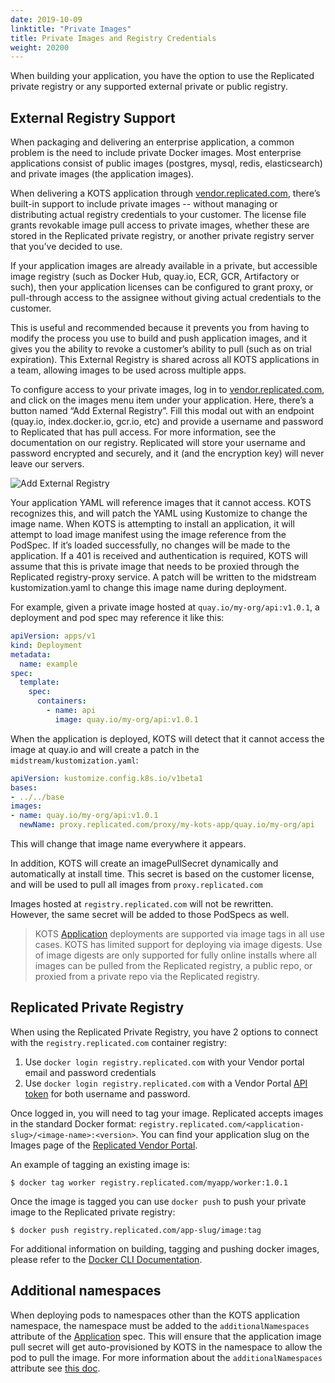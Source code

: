 ```yaml
---
date: 2019-10-09
linktitle: "Private Images"
title: Private Images and Registry Credentials
weight: 20200
---
```


When building your application, you have the option to use the Replicated private registry or any supported external private or public registry.

## External Registry Support

When packaging and delivering an enterprise application, a common problem is the need to include private Docker images.
Most enterprise applications consist of public images (postgres, mysql, redis, elasticsearch) and private images (the application images).

When delivering a KOTS application through [vendor.replicated.com](https://vendor.replicated.com), there’s built-in support to include private images -- without managing or distributing actual registry credentials to your customer.
The license file grants revokable image pull access to private images, whether these are stored in the Replicated private registry, or another private registry server that you’ve decided to use.

If your application images are already available in a private, but accessible image registry (such as Docker Hub, quay.io, ECR, GCR, Artifactory or such), then your application licenses can be configured to grant proxy, or pull-through access to the assignee without giving actual credentials to the customer.

This is useful and recommended because it prevents you from having to modify the process you use to build and push application images, and it gives you the ability to revoke a customer’s ability to pull (such as on trial expiration).
This External Registry is shared across all KOTS applications in a team, allowing images to be used across multiple apps.

To configure access to your private images, log in to [vendor.replicated.com](https://vendor.replicated.com), and click on the images menu item under your application.
Here, there’s a button named “Add External Registry”.
Fill this modal out with an endpoint (quay.io, index.docker.io, gcr.io, etc) and provide a username and password to Replicated that has pull access.
For more information, see the documentation on our registry.
Replicated will store your username and password encrypted and securely, and it (and the encryption key) will never leave our servers.

![Add External Registry](/images/add-external-registry.png)

Your application YAML will reference images that it cannot access.
KOTS recognizes this, and will patch the YAML using Kustomize to change the image name.
When KOTS is attempting to install an application, it will attempt to load image manifest using the image reference from the PodSpec.
If it’s loaded successfully, no changes will be made to the application.
If a 401 is received and authentication is required, KOTS will assume that this is private image that needs to be proxied through the Replicated registry-proxy service.
A patch will be written to the midstream kustomization.yaml to change this image name during deployment.

For example, given a private image hosted at `quay.io/my-org/api:v1.0.1`, a deployment and pod spec may reference it like this:

```yaml
apiVersion: apps/v1
kind: Deployment
metadata:
  name: example
spec:
  template:
    spec:
      containers:
        - name: api
          image: quay.io/my-org/api:v1.0.1
```

When the application is deployed, KOTS will detect that it cannot access the image at quay.io and will create a patch in the `midstream/kustomization.yaml`:

```yaml
apiVersion: kustomize.config.k8s.io/v1beta1
bases:
- ../../base
images:
- name: quay.io/my-org/api:v1.0.1
  newName: proxy.replicated.com/proxy/my-kots-app/quay.io/my-org/api
```

This will change that image name everywhere it appears.

In addition, KOTS will create an imagePullSecret dynamically and automatically at install time.
This secret is based on the customer license, and will be used to pull all images from `proxy.replicated.com`

Images hosted at `registry.replicated.com` will not be rewritten.  
However, the same secret will be added to those PodSpecs as well.

> KOTS [Application](/reference/v1beta1/application/) deployments are supported via image tags in all use cases. KOTS has limited support for deploying via image digests. Use of image digests are only supported for fully online installs where all images can be pulled from the Replicated registry, a public repo, or proxied from a private repo via the Replicated registry.

## Replicated Private Registry

When using the Replicated Private Registry, you have 2 options to connect with the `registry.replicated.com` container registry:
1. Use `docker login registry.replicated.com` with your Vendor portal email and password credentials
2. Use `docker login registry.replicated.com` with a Vendor Portal [API token](/vendor/guides/cli-quickstart/#2-setting-a-service-account-token) for both username and password.

Once logged in, you will need to tag your image. Replicated accepts images in the standard Docker format: `registry.replicated.com/<application-slug>/<image-name>:<version>`. You can find your application slug on the Images page of the [Replicated Vendor Portal](https://vendor.replicated.com/#/images).

An example of tagging an existing image is:

```shell
$ docker tag worker registry.replicated.com/myapp/worker:1.0.1
```

Once the image is tagged you can use `docker push` to push your private image to the Replicated private registry:
```shell
$ docker push registry.replicated.com/app-slug/image:tag
```

For additional information on building, tagging and pushing docker images, please refer to the
[Docker CLI Documentation](https://docs.docker.com/engine/reference/commandline/cli/).

## Additional namespaces

When deploying pods to namespaces other than the KOTS application namespace, the namespace must be added to the `additionalNamespaces` attribute of the [Application](/reference/v1beta1/application/) spec.
This will ensure that the application image pull secret will get auto-provisioned by KOTS in the namespace to allow the pod to pull the image.
For more information about the `additionalNamespaces` attribute see [this doc](/vendor/operators/additional-namespaces/).
